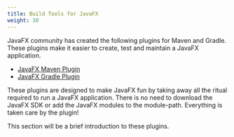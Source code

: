 ```yaml
---
title: Build Tools for JavaFX
weight: 30
---
```


JavaFX community has created the following plugins for Maven and Gradle.
These plugins make it easier to create, test and maintain a JavaFX application.

* [JavaFX Maven Plugin](https://github.com/openjfx/javafx-maven-plugin/)
* [JavaFX Gradle Plugin](https://github.com/openjfx/javafx-gradle-plugin/)

These plugins are designed to make JavaFX fun by taking away all the ritual required to run a JavaFX application.
There is no need to download the JavaFX SDK or add the JavaFX modules to the module-path.
Everything is taken care by the plugin!

This section will be a brief introduction to these plugins.